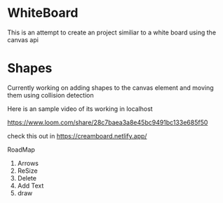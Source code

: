 # WhiteBoard

This is an attempt to create an project similiar to a white board using the canvas api

# Shapes

Currently working on adding shapes to the canvas element and moving them using collision detection

Here is an sample video of its working in localhost

https://www.loom.com/share/28c7baea3a8e45bc9491bc133e685f50

check this out in https://creamboard.netlify.app/

RoadMap

1. Arrows
2. ReSize
3. Delete
4. Add Text
5. draw
